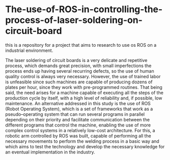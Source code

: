 # The-use-of-ROS-in-controlling-the-process-of-laser-soldering-on-circuit-board

this is a repository for a project that aims to research to use os ROS on a industrial environment.

The laser soldering of circuit boards is a very delicate and repetitive process, which demands great precision, with small imperfections the process ends up having several recurring defects, so the use of human quality control is always very necessary. However, the use of trained labor is unfeasible since such machines are capable of producing dozens of plates per hour, since they work with pre-programmed routines. That being said, the need arises for a machine capable of executing all the steps of the production cycle by itself, with a high level of reliability and, if possible, low maintenance.
An alternative addressed in this study is the use of ROS (Robot Operating System), which is a set of frameworks that work as a pseudo–operating system that can run several programs in parallel depending on their priority and facilitate communication between the different programs that control the machine, enabling the use of more complex control systems in a relatively low-cost architecture. For this, a robotic arm controlled by ROS was built, capable of performing all the necessary movements to perform the welding process in a basic way and which aims to test the technology and develop the necessary knowledge for an eventual implementation in the industry.

